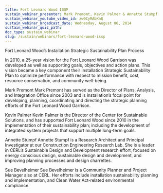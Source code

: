 ```yaml
---
title: Fort Leonard Wood ISSP
sustain_webinar_presenter: Mark Premont, Kevin Palmer & Annette Stumpf
sustain_webinar_youtube_video_id: zw0CyMAbKnQ
sustain_webinar_broadcast_date: Wednesday, August 06, 2014
sustain_webinar_quiz_path:
doc_type: sustain_webinar
slug: /sustain/webinars/fort-leonard-wood-issp
---
```


Fort Leonard Wood’s Installation Strategic Sustainability Plan Process

In 2010, a 25-year vision for the Fort Leonard Wood Garrison was developed as well as supporting goals, objectives and action plans. This vision became a key component their Installation Strategic Sustainability Plan to optimize performance with respect to mission benefit, cost, resource conservation, and community well-being.

Mark Premont
Mark Premont has served as the Director of Plans, Analysis, and Integration Office since 2003 and is installation’s focal point for developing, planning, coordinating and directing the strategic planning efforts of the Fort Leonard Wood Garrison.

Kevin Palmer
Kevin Palmer is the Director of the Center for Sustainable Solutions, and has supported Fort Leonard Wood since 2010 in the implementation of their sustainability plan; including the development of integrated system projects that support multiple long-term goals.

Annette Stumpf
Annette Stumpf is a Research Architect and Principal Investigator at our Construction Engineering Research Lab. She is a leader in CERL’s Sustainable Design and Development research effort, focused on energy conscious design, sustainable design and development, and improving planning processes and design charrettes.

Sue Bevelheimer
Sue Bevelheimer is a Community Planner and Project Manager also at CERL. Her efforts include installation sustainability planning and implementation, and Clean Water Act-related environmental compliance.
